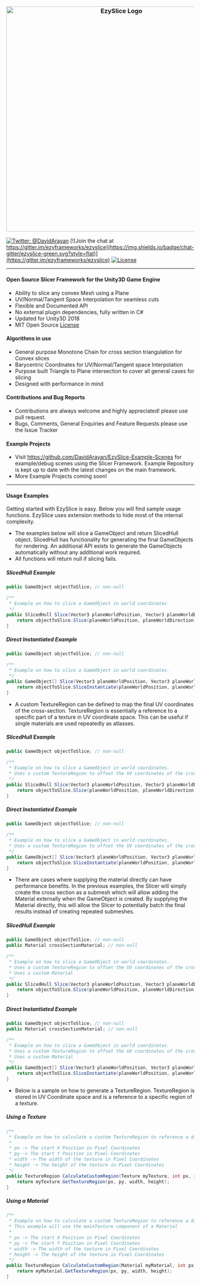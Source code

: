 <h3 align="center">
  <img src="Graphics/icon.png?raw=true" alt="EzySlice Logo" width="600">
</h3>

[![Twitter: @DavidArayan](https://img.shields.io/badge/contact-DavidArayan-blue.svg?style=flat)](https://twitter.com/DavidArayan)
[![Join the chat at https://gitter.im/ezyframeworks/ezyslice](https://img.shields.io/badge/chat-gitter/ezyslice-green.svg?style=flat)](https://gitter.im/ezyframeworks/ezyslice)
[![License](https://img.shields.io/badge/license-MIT-orange.svg?style=flat)](LICENSE)

* * *

#### Open Source Slicer Framework for the Unity3D Game Engine

-   Ability to slice any convex Mesh using a Plane
-   UV/Normal/Tangent Space Interpolation for seamless cuts
-   Flexible and Documented API
-   No external plugin dependencies, fully written in C#
-   Updated for Unity3D 2018
-   MIT Open Source [License](LICENSE)

#### Algorithms in use

-   General purpose Monotone Chain for cross section triangulation for Convex slices
-   Barycentric Coordinates for UV/Normal/Tangent space Interpolation 
-   Purpose built Triangle to Plane intersection to cover all general cases for slicing
-   Designed with performance in mind

#### Contributions and Bug Reports

-   Contributions are always welcome and highly appreciated! please use pull request.
-   Bugs, Comments, General Enquiries and Feature Requests please use the Issue Tracker

#### Example Projects

-   Visit <https://github.com/DavidArayan/EzySlice-Example-Scenes> for example/debug scenes using the Slicer Framework. Example Repository is kept up to date with the latest changes on the main framework.
-   More Example Projects coming soon!

* * *

#### Usage Examples

Getting started with EzySlice is easy. Below you will find sample usage functions. EzySlice uses extension methods to hide most of the internal complexity.

-   The examples below will slice a GameObject and return SlicedHull object. SlicedHull has functionality for generating the final GameObjects for rendering. An additional API exists to generate the GameObjects automatically without any additional work required.
-   All functions will return null if slicing fails.

##### SlicedHull Example

```C#
public GameObject objectToSlice; // non-null

/**
 * Example on how to slice a GameObject in world coordinates.
 */
public SlicedHull Slice(Vector3 planeWorldPosition, Vector3 planeWorldDirection) {
	return objectToSlice.Slice(planeWorldPosition, planeWorldDirection);
}
```

##### Direct Instantiated Example

```C#
public GameObject objectToSlice; // non-null

/**
 * Example on how to slice a GameObject in world coordinates.
 */
public GameObject[] Slice(Vector3 planeWorldPosition, Vector3 planeWorldDirection) {
	return objectToSlice.SliceInstantiate(planeWorldPosition, planeWorldDirection);
}
```

-   A custom TextureRegion can be defined to map the final UV coordinates of the cross-section. TextureRegion is essentially a reference to a specific part of a texture in UV coordinate space. This can be useful if single materials are used repeatedly as atlasses.

##### SlicedHull Example

```C#
public GameObject objectToSlice; // non-null

/**
 * Example on how to slice a GameObject in world coordinates.
 * Uses a custom TextureRegion to offset the UV coordinates of the cross-section
 */
public SlicedHull Slice(Vector3 planeWorldPosition, Vector3 planeWorldDirection, TextureRegion region) {
	return objectToSlice.Slice(planeWorldPosition, planeWorldDirection, region);
}
```

##### Direct Instantiated Example

```C#
public GameObject objectToSlice; // non-null

/**
 * Example on how to slice a GameObject in world coordinates.
 * Uses a custom TextureRegion to offset the UV coordinates of the cross-section
 */
public GameObject[] Slice(Vector3 planeWorldPosition, Vector3 planeWorldDirection, TextureRegion region) {
	return objectToSlice.SliceInstantiate(planeWorldPosition, planeWorldDirection, region);
}
```

-   There are cases where supplying the material directly can have performance benefits. In the previous examples, the Slicer will simply create the cross section as a submesh which will allow adding the Material externally when the GameObject is created. By supplying the Material directly, this will allow the Slicer to potentially batch the final results instead of creating repeated submeshes.

##### SlicedHull Example

```C#
public GameObject objectToSlice; // non-null
public Material crossSectionMaterial; // non-null

/**
 * Example on how to slice a GameObject in world coordinates.
 * Uses a custom TextureRegion to offset the UV coordinates of the cross-section
 * Uses a custom Material
 */
public SlicedHull Slice(Vector3 planeWorldPosition, Vector3 planeWorldDirection, TextureRegion region) {
	return objectToSlice.Slice(planeWorldPosition, planeWorldDirection, region, crossSectionMaterial);
}
```

##### Direct Instantiated Example

```C#
public GameObject objectToSlice; // non-null
public Material crossSectionMaterial; // non-null

/**
 * Example on how to slice a GameObject in world coordinates.
 * Uses a custom TextureRegion to offset the UV coordinates of the cross-section
 * Uses a custom Material
 */
public GameObject[] Slice(Vector3 planeWorldPosition, Vector3 planeWorldDirection, TextureRegion region) {
	return objectToSlice.SliceInstantiate(planeWorldPosition, planeWorldDirection, region, crossSectionMaterial);
}
```

-   Below is a sample on how to generate a TextureRegion. TextureRegion is stored in UV Coordinate space and is a reference to a specific region of a texture.

##### Using a Texture

```C#
/**
 * Example on how to calculate a custom TextureRegion to reference a different part of a texture
 * 
 * px -> The start X Position in Pixel Coordinates
 * py -> The start Y Position in Pixel Coordinates
 * width -> The width of the texture in Pixel Coordinates
 * height -> The height of the texture in Pixel Coordinates
 */
public TextureRegion CalculateCustomRegion(Texture myTexture, int px, int py, int width, int height) {
	return myTexture.GetTextureRegion(px, py, width, height);
}
```

##### Using a Material

```C#
/**
 * Example on how to calculate a custom TextureRegion to reference a different part of a texture
 * This example will use the mainTexture component of a Material
 * 
 * px -> The start X Position in Pixel Coordinates
 * py -> The start Y Position in Pixel Coordinates
 * width -> The width of the texture in Pixel Coordinates
 * height -> The height of the texture in Pixel Coordinates
 */
public TextureRegion CalculateCustomRegion(Material myMaterial, int px, int py, int width, int height) {
	return myMaterial.GetTextureRegion(px, py, width, height);
}
```
